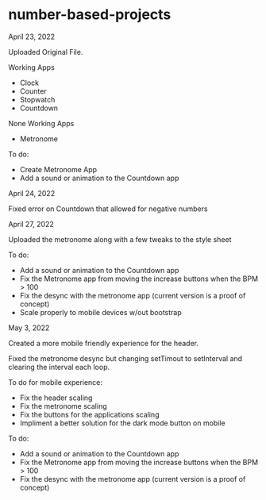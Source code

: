 # number-based-projects

April 23, 2022

Uploaded Original File.

Working Apps
- Clock
- Counter
- Stopwatch
- Countdown

None Working Apps
- Metronome

To do:
- Create Metronome App
- Add a sound or animation to the Countdown app

April 24, 2022

Fixed error on Countdown that allowed for negative numbers

April 27, 2022

Uploaded the metronome along with a few tweaks to the style sheet

To do:
- Add a sound or animation to the Countdown app
- Fix the Metronome app from moving the increase buttons when the BPM > 100
- Fix the desync with the metronome app (current version is a proof of concept)
- Scale properly to mobile devices w/out bootstrap

May 3, 2022

Created a more mobile friendly experience for the header.

Fixed the metronome desync but changing setTimout to setInterval and clearing the interval each loop.

To do for mobile experience:
- Fix the header scaling
- Fix the metronome scaling
- Fix the buttons for the applications scaling
- Impliment a better solution for the dark mode button on mobile

To do: 
- Add a sound or animation to the Countdown app
- Fix the Metronome app from moving the increase buttons when the BPM > 100
- Fix the desync with the metronome app (current version is a proof of concept)
